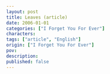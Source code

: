 ```yaml
---
layout: post
title: Leaves (article)
date: 2006-01-01
categories: ["I Forget You For Ever"]
characters: 
tags: ["article", "English"]
origin: ["I Forget You For Ever"]
pov: 
description: 
published: false
---
```

